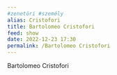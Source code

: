 ```yaml
---
#zenetöri #személy
alias: Cristofori
title: Bartolomeo Cristofori
feed: show
date: 2022-12-23 17:30
permalink: /Bartolomeo Cristofori
---
```


Bartolomeo Cristofori